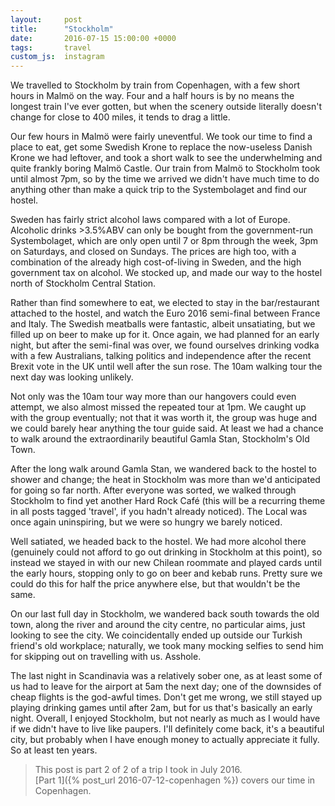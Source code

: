 ```yaml
---
layout:     post
title:      "Stockholm"
date:       2016-07-15 15:00:00 +0000
tags:       travel
custom_js:  instagram
---
```


We travelled to Stockholm by train from Copenhagen, with a few short hours in Malmö on the way. Four and a half hours is by no means the longest train I've ever gotten, but when the scenery outside literally doesn't change for close to 400 miles, it tends to drag a little.

<!-- Read More -->

Our few hours in Malmö were fairly uneventful. We took our time to find a place to eat, get some Swedish Krone to replace the now-useless Danish Krone we had leftover, and took a short walk to see the underwhelming and quite frankly boring Malmö Castle. Our train from Malmö to Stockholm took until almost 7pm, so by the time we arrived we didn't have much time to do anything other than make a quick trip to the Systembolaget and find our hostel.

Sweden has fairly strict alcohol laws compared with a lot of Europe. Alcoholic drinks >3.5%ABV can only be bought from the government-run Systembolaget, which are only open until 7 or 8pm through the week, 3pm on Saturdays, and closed on Sundays. The prices are high too, with a combination of the already high cost-of-living in Sweden, and the high government tax on alcohol. We stocked up, and made our way to the hostel north of Stockholm Central Station.

Rather than find somewhere to eat, we elected to stay in the bar/restaurant attached to the hostel, and watch the Euro 2016 semi-final between France and Italy. The Swedish meatballs were fantastic, albeit unsatiating, but we filled up on beer to make up for it. Once again, we had planned for an early night, but after the semi-final was over, we found ourselves drinking vodka with a few Australians, talking politics and independence after the recent Brexit vote in the UK until well after the sun rose. The 10am walking tour the next day was looking unlikely.

Not only was the 10am tour way more than our hangovers could even attempt, we also almost missed the repeated tour at 1pm. We caught up with the group eventually; not that it was worth it, the group was huge and we could barely hear anything the tour guide said. At least we had a chance to walk around the extraordinarily beautiful Gamla Stan, Stockholm's Old Town.

<div class="instagram-container">
    <blockquote class="instagram-media" data-instgrm-captioned data-instgrm-version="6">
        <a href="https://www.instagram.com/p/BHpze08Ap5n/" target="_blank"></a>
    </blockquote>
</div>

After the long walk around Gamla Stan, we wandered back to the hostel to shower and change; the heat in Stockholm was more than we'd anticipated for going so far north. After everyone was sorted, we walked through Stockholm to find yet another Hard Rock Café (this will be a recurring theme in all posts tagged 'travel', if you hadn't already noticed). The Local was once again uninspiring, but we were so hungry we barely noticed. 

Well satiated, we headed back to the hostel. We had more alcohol there (genuinely could not afford to go out drinking in Stockholm at this point), so instead we stayed in with our new Chilean roommate and played cards until the early hours, stopping only to go on beer and kebab runs. Pretty sure we could do this for half the price anywhere else, but that wouldn't be the same.

On our last full day in Stockholm, we wandered back south towards the old town, along the river and around the city centre, no particular aims, just looking to see the city. We coincidentally ended up outside our Turkish friend's old workplace; naturally, we took many mocking selfies to send him for skipping out on travelling with us. Asshole. 

The last night in Scandinavia was a relatively sober one, as at least some of us had to leave for the airport at 5am the next day; one of the downsides of cheap flights is the god-awful times. Don't get me wrong, we still stayed up playing drinking games until after 2am, but for us that's basically an early night. Overall, I enjoyed Stockholm, but not nearly as much as I would have if we didn't have to live like paupers. I'll definitely come back, it's a beautiful city, but probably when I have enough money to actually appreciate it fully. So at least ten years.

 

> This post is part 2 of 2 of a trip I took in July 2016.  
> [Part 1]({% post_url 2016-07-12-copenhagen %}) covers our time in Copenhagen.